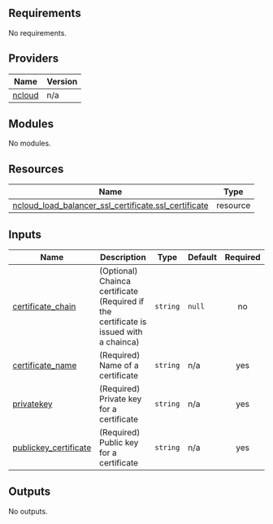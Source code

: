 <!-- BEGIN_TF_DOCS -->
## Requirements

No requirements.

## Providers

| Name | Version |
|------|---------|
| <a name="provider_ncloud"></a> [ncloud](#provider\_ncloud) | n/a |

## Modules

No modules.

## Resources

| Name | Type |
|------|------|
| [ncloud_load_balancer_ssl_certificate.ssl_certificate](https://registry.terraform.io/providers/hashicorp/ncloud/latest/docs/resources/load_balancer_ssl_certificate) | resource |

## Inputs

| Name | Description | Type | Default | Required |
|------|-------------|------|---------|:--------:|
| <a name="input_certificate_chain"></a> [certificate\_chain](#input\_certificate\_chain) | (Optional) Chainca certificate (Required if the certificate is issued with a chainca) | `string` | `null` | no |
| <a name="input_certificate_name"></a> [certificate\_name](#input\_certificate\_name) | (Required) Name of a certificate | `string` | n/a | yes |
| <a name="input_privatekey"></a> [privatekey](#input\_privatekey) | (Required) Private key for a certificate | `string` | n/a | yes |
| <a name="input_publickey_certificate"></a> [publickey\_certificate](#input\_publickey\_certificate) | (Required) Public key for a certificate | `string` | n/a | yes |

## Outputs

No outputs.
<!-- END_TF_DOCS -->